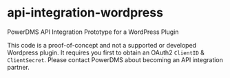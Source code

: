 # api-integration-wordpress
PowerDMS API Integration Prototype for a WordPress Plugin

This code is a proof-of-concept and not a supported or developed Wordpress plugin. It requires you first to obtain an OAuth2 `ClientID` & `ClientSecret`. Please contact PowerDMS about becoming an API integration partner.
